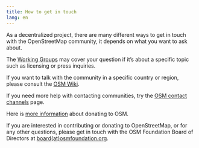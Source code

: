 ```yaml
---
title: How to get in touch
lang: en
---
```


As a decentralized project, there are many different ways to get in touch with the OpenStreetMap community, it depends on what you want to ask about.

The [Working Groups](/{{lang}}/about-osm-community/working-groups/) may cover your question if it’s about a specific topic such as licensing or press inquiries.

If you want to talk with the community in a specific country or region, please consult the [OSM Wiki](https://wiki.openstreetmap.org).

If you need more help with contacting communities, try the [OSM contact channels](https://wiki.openstreetmap.org/wiki/Contact_channels) page.

Here is [more information](/{{lang}}/about-osm-community/donate-to-osm/) about donating to OSM.

If you are interested in contributing or donating to OpenStreetMap, or for any other questions, please get in touch with the OSM Foundation Board of Directors at [board(at)osmfoundation.org](mailto:board@osmfoundation.org).
